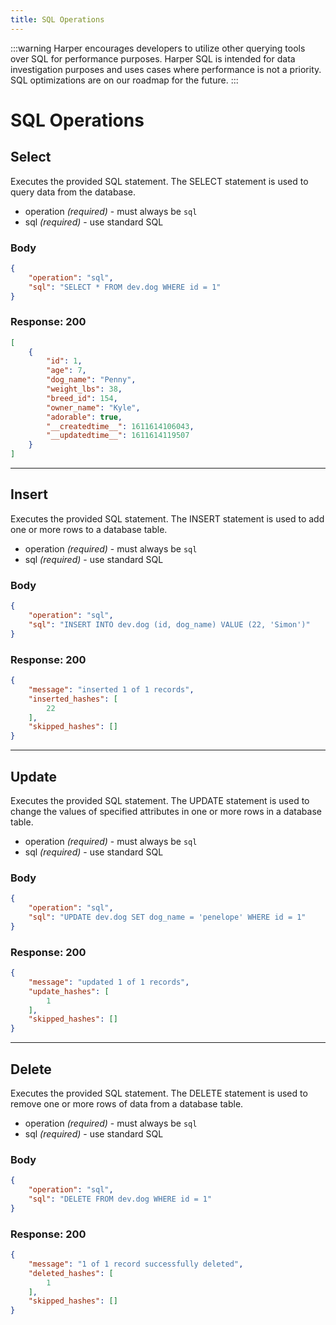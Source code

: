 ```yaml
---
title: SQL Operations 
---
```


:::warning
Harper encourages developers to utilize other querying tools over SQL for performance purposes. Harper SQL is intended for data investigation purposes and uses cases where performance is not a priority. SQL optimizations are on our roadmap for the future.
:::

# SQL Operations 

## Select
Executes the provided SQL statement. The SELECT statement is used to query data from the database.

* operation _(required)_ - must always be `sql`
* sql _(required)_ - use standard SQL

### Body

```json
{
    "operation": "sql",
    "sql": "SELECT * FROM dev.dog WHERE id = 1"
}
```

### Response: 200
```json
[
    {
        "id": 1,
        "age": 7,
        "dog_name": "Penny",
        "weight_lbs": 38,
        "breed_id": 154,
        "owner_name": "Kyle",
        "adorable": true,
        "__createdtime__": 1611614106043,
        "__updatedtime__": 1611614119507        
    }
]
```

---

## Insert
Executes the provided SQL statement. The INSERT statement is used to add one or more rows to a database table.

* operation _(required)_ - must always be `sql`
* sql _(required)_ - use standard SQL

### Body

```json
{
    "operation": "sql",
    "sql": "INSERT INTO dev.dog (id, dog_name) VALUE (22, 'Simon')"
}
```

### Response: 200
```json
{
    "message": "inserted 1 of 1 records",
    "inserted_hashes": [
        22
    ],
    "skipped_hashes": []
}
```
---

## Update
Executes the provided SQL statement. The UPDATE statement is used to change the values of specified attributes in one or more rows in a database table.

* operation _(required)_ - must always be `sql`
* sql _(required)_ - use standard SQL

### Body
```json
{
    "operation": "sql",
    "sql": "UPDATE dev.dog SET dog_name = 'penelope' WHERE id = 1"
}
```

### Response: 200
```json
{
    "message": "updated 1 of 1 records",
    "update_hashes": [
        1
    ],
    "skipped_hashes": []
}
```

---

## Delete
Executes the provided SQL statement. The DELETE statement is used to remove one or more rows of data from a database table.

* operation _(required)_ - must always be `sql`
* sql _(required)_ - use standard SQL

### Body
```json
{
    "operation": "sql",
    "sql": "DELETE FROM dev.dog WHERE id = 1"
}
```

### Response: 200
```json
{
    "message": "1 of 1 record successfully deleted",
    "deleted_hashes": [
        1
    ],
    "skipped_hashes": []
}
```
